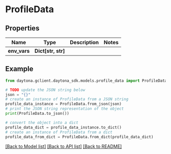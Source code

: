 # ProfileData


## Properties

Name | Type | Description | Notes
------------ | ------------- | ------------- | -------------
**env_vars** | **Dict[str, str]** |  | 

## Example

```python
from daytona.gclient.daytona_sdk.models.profile_data import ProfileData

# TODO update the JSON string below
json = "{}"
# create an instance of ProfileData from a JSON string
profile_data_instance = ProfileData.from_json(json)
# print the JSON string representation of the object
print(ProfileData.to_json())

# convert the object into a dict
profile_data_dict = profile_data_instance.to_dict()
# create an instance of ProfileData from a dict
profile_data_from_dict = ProfileData.from_dict(profile_data_dict)
```
[[Back to Model list]](../README.md#documentation-for-models) [[Back to API list]](../README.md#documentation-for-api-endpoints) [[Back to README]](../README.md)


